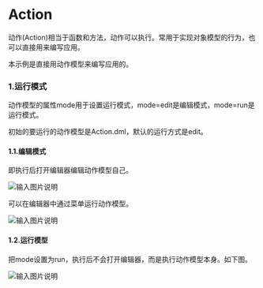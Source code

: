 # Action
动作(Action)相当于函数和方法，动作可以执行。常用于实现对象模型的行为，也可以直接用来编写应用。

本示例是直接用动作模型来编写应用的。

### 1.运行模式
动作模型的属性mode用于设置运行模式，mode=edit是编辑模式，mode=run是运行模式。

初始的要运行的动作模型是Action.dml，默认的运行方式是edit。

#### 1.1.编辑模式
即执行后打开编辑器编辑动作模型自己。

![输入图片说明](https://www.xworker.org/files/2021/0913/163524action_edit.jpg "在这里输入图片标题")

可以在编辑器中通过菜单运行动作模型。

![输入图片说明](https://www.xworker.org/files/2021/0913/163637action_edit_run.jpg "在这里输入图片标题")

#### 1.2.运行模型

把mode设置为run，执行后不会打开编辑器，而是执行动作模型本身。如下图。

![输入图片说明](https://www.xworker.org/files/2021/0913/164150action_run.jpg "在这里输入图片标题")